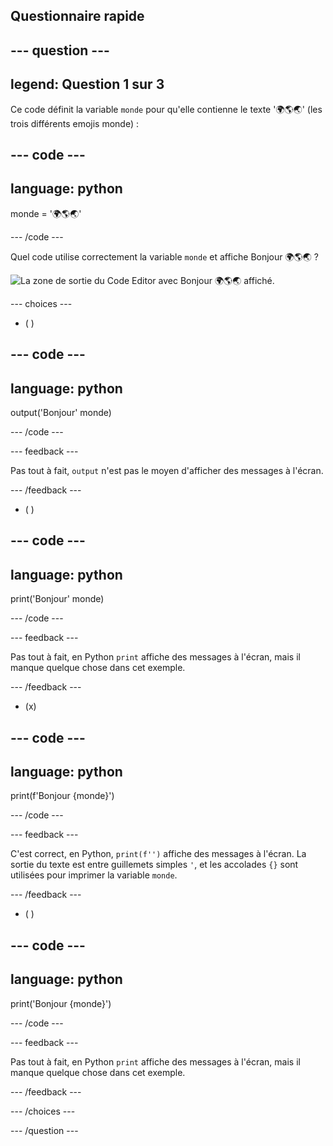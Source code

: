 ## Questionnaire rapide

--- question ---
---
legend: Question 1 sur 3
---

Ce code définit la variable `monde` pour qu'elle contienne le texte '🌍🌎🌏' (les trois différents emojis monde) :

--- code ---
---
language: python
---

monde = '🌍🌎🌏'

--- /code ---

Quel code utilise correctement la variable `monde` et affiche Bonjour 🌍🌎🌏 ?

![La zone de sortie du Code Editor avec Bonjour 🌍🌎🌏 affiché.](images/quiz1.png)

--- choices ---

- ( )

--- code ---
---
language: python
---

output('Bonjour' monde)

--- /code ---

--- feedback ---

Pas tout à fait, `output` n'est pas le moyen d'afficher des messages à l'écran.

--- /feedback ---

- ( )

--- code ---
---
language: python
---

print('Bonjour' monde)

--- /code ---

--- feedback ---

Pas tout à fait, en Python `print` affiche des messages à l'écran, mais il manque quelque chose dans cet exemple.

--- /feedback ---

- (x)

--- code ---
---
language: python
---

print(f'Bonjour {monde}')

--- /code ---

--- feedback ---

C'est correct, en Python, `print(f'')` affiche des messages à l'écran. La sortie du texte est entre guillemets simples `'`, et les accolades `{}` sont utilisées pour imprimer la variable `monde`.

--- /feedback ---

- ( )

--- code ---
---
language: python
---

print('Bonjour {monde}')

--- /code ---

--- feedback ---

Pas tout à fait, en Python `print` affiche des messages à l'écran, mais il manque quelque chose dans cet exemple.

--- /feedback ---

--- /choices ---

--- /question ---

